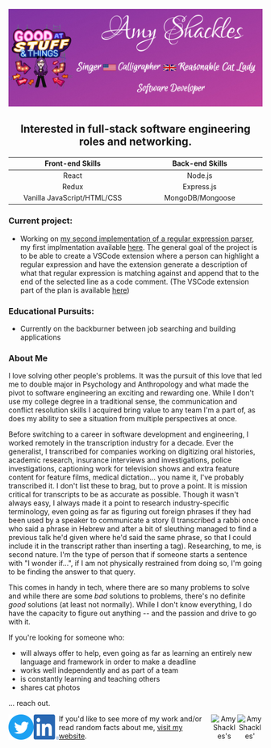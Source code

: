 
<!--
**AmyShackles/AmyShackles** is a ✨ _special_ ✨ repository because its `README.md` (this file) appears on your GitHub profile.

Here are some ideas to get you started:

- 🔭 I’m currently working on ...
- 🌱 I’m currently learning ...
- 👯 I’m looking to collaborate on ...
- 🤔 I’m looking for help with ...
- 💬 Ask me about ...
- 📫 How to reach me: ...
- 😄 Pronouns: ...
- ⚡ Fun fact: ...
-->
![Banner](https://github.com/AmyShackles/AmyShackles/blob/master/banner.png)

<h2 align="center">Interested in full-stack software engineering roles and networking.</h2>

<table width="100">
  <thead>
    <tr>
      <th width="476">Front-end Skills</th>
      <th width="476">Back-end Skills</th>
    </tr>
  </thead>
  <tbody>
    <tr>
      <td align="center">React</td>
      <td align="center">Node.js</td>
    </tr>
    <tr>
      <td align="center">Redux</td>
      <td align="center">Express.js</td>
    </tr>
    <tr>
      <td align="center">Vanilla JavaScript/HTML/CSS</td>
      <td align="center">MongoDB/Mongoose</td>
    </tr>
  </tbody>
</table>

### Current project:
- Working on [my second implementation of a regular expression parser](https://github.com/AmyShackles/regular_expression_parser), my first implmentation available [here](https://github.com/AmyShackles/parse_regex).  The general goal of the project is to be able to create a VSCode extension where a person can highlight a regular expression and have the extension generate a description of what that regular expression is matching against and append that to the end of the selected line as a code comment.  (The VSCode extension part of the plan is available [here](https://github.com/AmyShackles/vscode_extension_parseregex))

### Educational Pursuits:
- Currently on the backburner between job searching and building applications

### About Me
I love solving other people's problems. It was the pursuit of this love that led me to double major in Psychology and Anthropology and what made the pivot to software engineering an exciting and rewarding one. While I don't use my college degree in a traditional sense, the communication and conflict resolution skills I acquired bring value to any team I'm a part of, as does my ability to see a situation from multiple perspectives at once.

Before switching to a career in software development and engineering, I worked remotely in the transcription industry for a decade. Ever the generalist, I transcribed for companies working on digitizing oral histories, academic research, insurance interviews and investigations, police investigations, captioning work for television shows and extra feature content for feature films, medical dictation... you name it, I've probably transcribed it. I don't list these to brag, but to prove a point. It is mission critical for transcripts to be as accurate as possible. Though it wasn't always easy, I always made it a point to research industry-specific terminology, even going as far as figuring out foreign phrases if they had been used by a speaker to communicate a story (I transcribed a rabbi once who said a phrase in Hebrew and after a bit of sleuthing managed to find a previous talk he'd given where he'd said the same phrase, so that I could include it in the transcript rather than inserting a <foreign language> tag). Researching, to me, is second nature. I'm the type of person that if someone starts a sentence with "I wonder if...", if I am not physically restrained from doing so, I'm going to be finding the answer to that query.

This comes in handy in tech, where there are so many problems to solve and while there are some _bad_ solutions to problems, there's no definite _good_ solutions (at least not normally). While I don't know everything, I do have the capacity to figure out anything -- and the passion and drive to go with it.

If you're looking for someone who:
- will always offer to help, even going as far as learning an entirely new language and framework in order to make a deadline
- works well independently and as part of a team
- is constantly learning and teaching others
- shares cat photos

... reach out.

<p align="center">
  <a href="https://www.twitter.com/amyshackles">
    <img align="left" src="https://github.com/AmyShackles/AmyShackles/blob/master/Twitter_Social_Icon_Circle_Color.png?raw=true" alt="Amy Shackles' Twitter profile" height="50" width="50">
  </a>
  <a href="https://www.linkedin.com/in/amyshackles/">
    <img align="left" src="https://github.com/AmyShackles/AmyShackles/blob/master/LI-In-Bug.png?raw=true" alt="Amy Shackles' LinkedIn profile" height="50" width="50">
  </a>
    <a href="https://devrant.com/users/AmyShackles">
    <img align="right" src="https://upload.wikimedia.org/wikipedia/commons/1/1f/DevRant_Logo.jpg" alt="Amy Shackles' devRant profile" height="50" width="50">
  </a>
  <a href="https://dev.to/amyshackles">
    <img align="right" src="https://d2fltix0v2e0sb.cloudfront.net/dev-badge.svg" alt="Amy Shackles's DEV Profile" height="52" width="52">
  </a>
</p>

If you'd like to see more of my work and/or read random facts about me, [visit my website](https://amyshackles.com).
